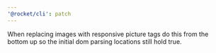 ```yaml
---
'@rocket/cli': patch
---
```


When replacing images with responsive picture tags do this from the bottom up so the initial dom parsing locations still hold true.
